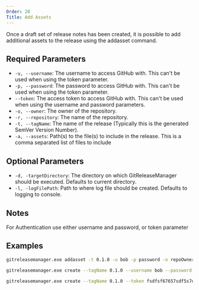 ```yaml
---
Order: 20
Title: Add Assets
---
```


Once a draft set of release notes has been created, it is possible to add
additional assets to the release using the addasset command.

## **Required Parameters**

- `-u, --username`: The username to access GitHub with. This can't be used when
    using the token parameter.
- `-p, --password`: The password to access GitHub with. This can't be used when
    using the token parameter.
- `--token`: The access token to access GitHub with. This can't be used when
    using the username and password parameters.
- `-o, --owner`: The owner of the repository.
- `-r, --repository`: The name of the repository.
- `-t, --tagName`: The name of the release (Typically this is the generated
    SemVer Version Number).
- `-a, --assets`: Path(s) to the file(s) to include in the release. This is a
    comma separated list of files to include

## **Optional Parameters**

- `-d, -targetDirectory`: The directory on which GitReleaseManager should be
    executed. Defaults to current directory.
- `-l, -logFilePath`: Path to where log file should be created. Defaults to
    logging to console.

## **Notes**

For Authentication use either username and password, or token parameter

## **Examples**

```bash
gitreleasemanager.exe addasset -t 0.1.0 -u bob -p password -o repoOwner -r repo -a c:\buildartifacts\setup.exe,c:\buildartifacts\setup.nupkg

gitreleasemanager.exe create --tagName 0.1.0 --username bob --password password --owner repoOwner --repository repo --assets c:\buildartifacts\setup.exe,c:\buildartifacts\setup.nupkg

gitreleasemanager.exe create --tagName 0.1.0 --token fsdfsf67657sdf5s7d5f --owner repoOwner --repository repo --assets c:\buildartifacts\setup.exe,c:\buildartifacts\setup.nupkg
```
